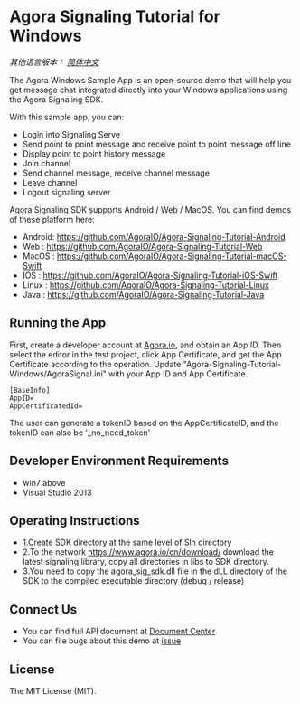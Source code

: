 # Agora Signaling Tutorial for Windows
*其他语言版本： [简体中文](README.md)*

The Agora Windows Sample App is an open-source demo that will help you get message chat integrated directly into your Windows applications using the Agora Signaling SDK.

With this sample app, you can:

- Login into Signaling Serve
- Send point to point message and receive point to point message off line
- Display point to point history message
- Join channel
- Send channel message, receive channel message
- Leave channel
- Logout signaling server

Agora Signaling SDK supports Android / Web / MacOS. You can find demos of these platform here:

- Android: https://github.com/AgoraIO/Agora-Signaling-Tutorial-Android
- Web    : https://github.com/AgoraIO/Agora-Signaling-Tutorial-Web
- MacOS  : https://github.com/AgoraIO/Agora-Signaling-Tutorial-macOS-Swift
- IOS  : https://github.com/AgoraIO/Agora-Signaling-Tutorial-iOS-Swift
- Linux  : https://github.com/AgoraIO/Agora-Signaling-Tutorial-Linux
- Java   : https://github.com/AgoraIO/Agora-Signaling-Tutorial-Java


## Running the App
First, create a developer account at [Agora.io](https://dashboard.agora.io/signin/), and obtain an App ID.
Then select the editor in the test project, click App Certificate, and get the App Certificate according to the operation.
Update "Agora-Signaling-Tutorial-Windows/AgoraSignal.ini" with your App ID and App Certificate.

```
[BaseInfo]
AppID=
AppCertificatedId=
```
The user can generate a tokenID based on the AppCertificateID, and the tokenID can also be '_no_need_token'

## Developer Environment Requirements
- win7 above
- Visual Studio 2013

## Operating Instructions
- 1.Create SDK directory at the same level of Sln directory
- 2.To the network https://www.agora.io/cn/download/ download the latest signaling library, copy all directories in libs to SDK directory. 
- 3.You need to copy the agora_sig_sdk.dll file in the dLL directory of the SDK to the compiled executable directory (debug / release)

## Connect Us
- You can find full API document at [Document Center](https://docs.agora.io/en/)
- You can file bugs about this demo at [issue](https://github.com/AgoraIO/Agora-Signaling-Tutorial-Windows/issues)

## License
The MIT License (MIT).
